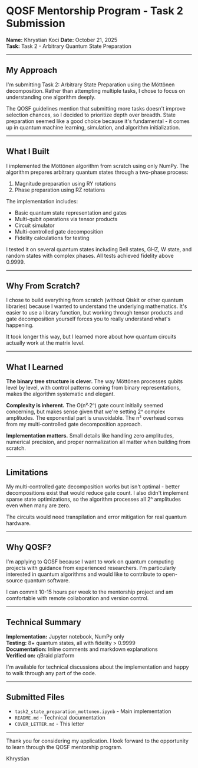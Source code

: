 
# QOSF Mentorship Program - Task 2 Submission

**Name:** Khrystian Koci
**Date:** October 21, 2025  
**Task:** Task 2 - Arbitrary Quantum State Preparation

----------

## My Approach

I'm submitting Task 2: Arbitrary State Preparation using the Möttönen decomposition. Rather than attempting multiple tasks, I chose to focus on understanding one algorithm deeply.

The QOSF guidelines mention that submitting more tasks doesn't improve selection chances, so I decided to prioritize depth over breadth. State preparation seemed like a good choice because it's fundamental - it comes up in quantum machine learning, simulation, and algorithm initialization.

----------

## What I Built

I implemented the Möttönen algorithm from scratch using only NumPy. The algorithm prepares arbitrary quantum states through a two-phase process:

1.  Magnitude preparation using RY rotations
2.  Phase preparation using RZ rotations

The implementation includes:

-   Basic quantum state representation and gates
-   Multi-qubit operations via tensor products
-   Circuit simulator
-   Multi-controlled gate decomposition
-   Fidelity calculations for testing

I tested it on several quantum states including Bell states, GHZ, W state, and random states with complex phases. All tests achieved fidelity above 0.9999.

----------

## Why From Scratch?

I chose to build everything from scratch (without Qiskit or other quantum libraries) because I wanted to understand the underlying mathematics. It's easier to use a library function, but working through tensor products and gate decomposition yourself forces you to really understand what's happening.

It took longer this way, but I learned more about how quantum circuits actually work at the matrix level.

----------

## What I Learned

**The binary tree structure is clever.** The way Möttönen processes qubits level by level, with control patterns coming from binary representations, makes the algorithm systematic and elegant.

**Complexity is inherent.** The O(n²·2ⁿ) gate count initially seemed concerning, but makes sense given that we're setting 2ⁿ complex amplitudes. The exponential part is unavoidable. The n² overhead comes from my multi-controlled gate decomposition approach.

**Implementation matters.** Small details like handling zero amplitudes, numerical precision, and proper normalization all matter when building from scratch.

----------

## Limitations

My multi-controlled gate decomposition works but isn't optimal - better decompositions exist that would reduce gate count. I also didn't implement sparse state optimizations, so the algorithm processes all 2ⁿ amplitudes even when many are zero.

The circuits would need transpilation and error mitigation for real quantum hardware.

----------

## Why QOSF?

I'm applying to QOSF because I want to work on quantum computing projects with guidance from experienced researchers. I'm particularly interested in quantum algorithms and would like to contribute to open-source quantum software.

I can commit 10-15 hours per week to the mentorship project and am comfortable with remote collaboration and version control.

----------

## Technical Summary

**Implementation:** Jupyter notebook, NumPy only  
**Testing:** 8+ quantum states, all with fidelity > 0.9999  
**Documentation:** Inline comments and markdown explanations  
**Verified on:** qBraid platform

I'm available for technical discussions about the implementation and happy to walk through any part of the code.

----------

## Submitted Files

-   `task2_state_preparation_mottonen.ipynb` - Main implementation
-   `README.md` - Technical documentation
-   `COVER_LETTER.md` - This letter

----------

Thank you for considering my application. I look forward to the opportunity to learn through the QOSF mentorship program.

Khrystian 
